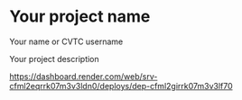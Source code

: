 # Your project name
Your name or CVTC username

Your project description

https://dashboard.render.com/web/srv-cfml2eqrrk07m3v3ldn0/deploys/dep-cfml2girrk07m3v3lf70